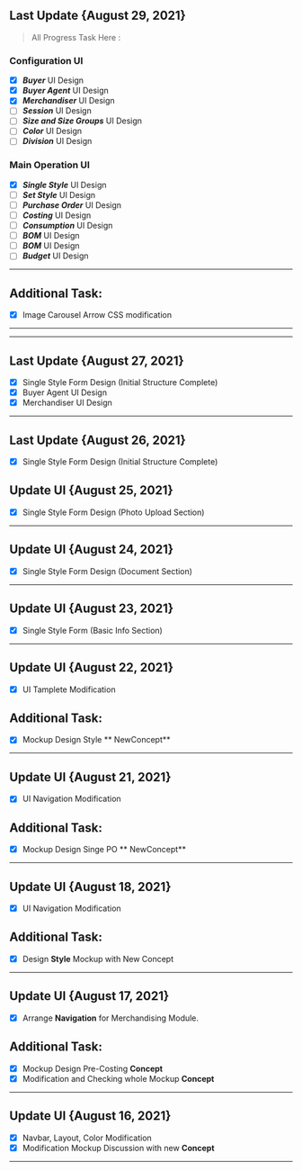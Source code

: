 ## Last Update {August 29, 2021}

> All Progress Task Here :

### Configuration UI
- [x] **_Buyer_**  UI Design
- [x] **_Buyer Agent_**  UI Design
- [x] **_Merchandiser_** UI Design
- [ ] **_Session_** UI Design
- [ ] **_Size and Size Groups_** UI Design
- [ ] **_Color_** UI Design
- [ ] **_Division_** UI Design

### Main Operation UI
- [x] **_Single Style_** UI Design
- [ ] **_Set Style_** UI Design
- [ ] **_Purchase Order_** UI Design
- [ ] **_Costing_** UI Design 
- [ ] **_Consumption_** UI Design
- [ ] **_BOM_** UI Design
- [ ] **_BOM_** UI Design
- [ ] **_Budget_** UI Design
---

## Additional Task:

- [x] Image Carousel Arrow CSS modification 
---


---
## Last Update {August 27, 2021}
- [x] Single Style Form Design (Initial Structure Complete)
- [x] Buyer Agent  UI Design
- [x] Merchandiser UI Design

---
## Last Update {August 26, 2021}
- [x] Single Style Form Design (Initial Structure Complete)


## Update UI {August 25, 2021}
- [x] Single Style Form Design (Photo Upload Section)

---

## Update UI {August 24, 2021}
- [x] Single Style Form Design (Document Section)

---

## Update UI {August 23, 2021}
- [x] Single Style Form (Basic Info Section) 

---

## Update UI {August 22, 2021}

- [x] UI Tamplete Modification

## Additional Task:

- [x] Mockup Design Style ** NewConcept**

---

## Update UI {August 21, 2021}

- [x] UI Navigation Modification

## Additional Task:

- [x] Mockup Design Singe PO ** NewConcept**

---

## Update UI {August 18, 2021}

- [x] UI Navigation Modification

## Additional Task:

- [x] Design **Style** Mockup with New Concept

---

## Update UI {August 17, 2021}

- [x] Arrange **Navigation** for Merchandising Module.

## Additional Task:

- [x] Mockup Design Pre-Costing **Concept**
- [x] Modification and Checking whole Mockup **Concept**

---

## Update UI {August 16, 2021}

- [x] Navbar, Layout, Color Modification
- [x] Modification Mockup Discussion with new **Concept**

---

